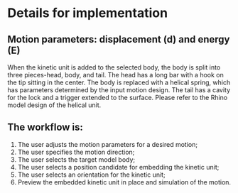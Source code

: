 # Details for implementation

## Motion parameters: displacement (d) and energy (E)

When the kinetic unit is added to the selected body, the body is split into three pieces-head, body, and tail. The head has a long bar with a hook on the tip sitting in the center. The body is replaced with a helical spring, which has parameters determined by the input motion design. The tail has a cavity for the lock and a trigger extended to the surface. Please refer to the Rhino model design of the helical unit.

## The workflow is:

1. The user adjusts the motion parameters for a desired motion;
2. The user specifies the motion direction;
3. The user selects the target model body;
4. The user selects a position candidate for embedding the kinetic unit;
5. The user selects an orientation for the kinetic unit;
6. Preview the embedded kinetic unit in place and simulation of the motion.
